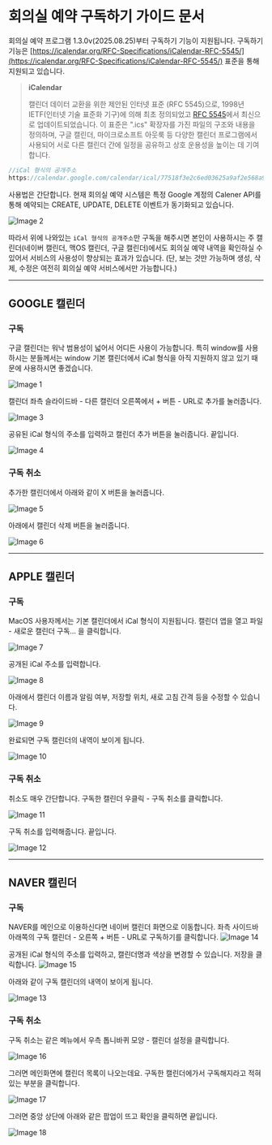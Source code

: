 # 회의실 예약 구독하기 가이드 문서

회의실 예약 프로그램 1.3.0v(2025.08.25)부터 구독하기 기능이 지원됩니다. 구독하기 기능은 [https://icalendar.org/RFC-Specifications/iCalendar-RFC-5545/](https://icalendar.org/RFC-Specifications/iCalendar-RFC-5545/) 표준을 통해 지원되고 있습니다.

> **iCalendar**
>
> 캘린더 데이터 교환을 위한 제안된 인터넷 표준 (RFC 5545)으로, 1998년 IETF(인터넷 기술 표준화 기구)에 의해 최초 정의되었고 [RFC 5545](https://www.google.com/search?q=https://www.google.com/search%3Fsca_esv%3D9687d88dd609da73%26cs%3D0%26sxsrf%3DAE3TifNWNf2wPvGPq4RDyVWs40c2gyqFGw%253A1756110180585%26q%3DRFC%2B5545%26sa%3DX%26ved%3D2ahUKEwi1g9CbxKWPAxXq5DQHHZI1L1sQxccNegQIAhAC%26mstk%3DAUtExfBOz8GTH5vWpoa9eJ_iqXmPLEAApeSAgZ1msH01oK_JYb5Ndv3f6u_HAeFK4KgGI7D7-kmdFX4VtfFUtggv3p0yOpliPMAzxtq3jbUyxs79Cl3xcAEecK8bFCYaS616_CXjtDoLgDUS-BgQmCymbCrhha-F8EnTO3sJHoMWFQnYTggdg4P02RqOJfo6_EPYQ4DTgoWztAocp24oDBTpATxRbIQ5isaGgGeazIUQI45AliwqDRkMful5-lhz0kexfq0w4zkVfH8JxcNrp4uUqQKr%26csui%3D3)에서 최신으로 업데이트되었습니다. 이 표준은 ".ics" 확장자를 가진 파일의 구조와 내용을 정의하며, 구글 캘린더, 마이크로소프트 아웃룩 등 다양한 캘린더 프로그램에서 사용되어 서로 다른 캘린더 간에 일정을 공유하고 상호 운용성을 높이는 데 기여합니다.

```jsx
//iCal 형식의 공개주소
https://calendar.google.com/calendar/ical/77518f3e2c6ed03625a9af2e568a9933085c799eab415f30b8aae822f44d9e59%40group.calendar.google.com/public/basic.ics
```

사용법은 간단합니다. 현재 회의실 예약 시스템은 특정 Google 계정의 Calener API를 통해 예약되는 CREATE, UPDATE, DELETE 이벤트가 동기화되고 있습니다.

![Image 2](https://github.com/user-attachments/assets/7f43cadb-a57f-470f-aec4-dc2f00457b9c)


따라서 위에 나와있는 `iCal 형식의 공개주소`만 구독을 해주시면 본인이 사용하시는 주 캘린더(네이버 캘린더, 맥OS 캘린더, 구글 캘린더)에서도 회의실 예약 내역을 확인하실 수 있어서 서비스의 사용성이 향상되는 효과가 있습니다. (단, 보는 것만 가능하며 생성, 삭제, 수정은 여전히 회의실 예약 서비스에서만 가능합니다.)

-----

## GOOGLE 캘린더

### 구독

구글 캘린더는 워낙 범용성이 넓어서 어디든 사용이 가능합니다. 특히 window를 사용하시는 분들께서는 window 기본 캘린더에서 iCal 형식을 아직 지원하지 않고 있기 때문에 사용하시면 좋겠습니다.

![Image 1](https://github.com/user-attachments/assets/2fd18a35-c7cb-4ad6-8d34-bfea35097605)


캘린더 좌측 슬라이드바 - 다른 캘린더 오른쪽에서 + 버튼 - URL로 추가를 눌러줍니다.

![Image 3](https://github.com/user-attachments/assets/11763216-7683-4774-9bdc-42bb99da2caa)

공유된 iCal 형식의 주소를 입력하고 캘린더 추가 버튼을 눌러줍니다. 끝입니다.

![Image 4](https://github.com/user-attachments/assets/3640bf97-f87a-4576-a123-e5cd94f068c7)

### 구독 취소

추가한 캘린더에서 아래와 같이 X 버튼을 눌러줍니다.

![Image 5](https://github.com/user-attachments/assets/c6a15300-ce49-4f31-8b5a-7fe68debc8fd)

아래에서 캘린더 삭제 버튼을 눌러줍니다.

![Image 6](https://github.com/user-attachments/assets/25440c8d-b49f-4f62-b162-f9e72e7ca715)

-----

## APPLE 캘린더

### 구독

MacOS 사용자께서는 기본 캘린더에서 iCal 형식이 지원됩니다. 캘린더 앱을 열고 파일 - 새로운 캘린더 구독… 을 클릭합니다.

![Image 7](https://github.com/user-attachments/assets/a50622da-cc25-4a32-a589-d2e80d9e461c)

공개된 iCal 주소를 입력합니다.

![Image 8](https://github.com/user-attachments/assets/0ed3eb8e-195e-4115-b20f-8e76934fd20f)

아래에서 캘린더 이름과 알림 여부, 저장할 위치, 새로 고침 간격 등을 수정할 수 있습니다.

![Image 9](https://github.com/user-attachments/assets/daa124c6-d0e3-4858-8dac-5ff8295b90be)

완료되면 구독 캘린더의 내역이 보이게 됩니다.

![Image 10](https://github.com/user-attachments/assets/504bb238-0130-4ada-ac84-6f8fb2e0c4a6)

### 구독 취소

취소도 매우 간단합니다. 구독한 캘린더 우클릭 - 구독 취소를 클릭합니다.

![Image 11](https://github.com/user-attachments/assets/ca822388-4598-42d7-a7f5-9dcbda67c5f1)

구독 취소를 입력해줍니다. 끝입니다.

![Image 12](https://github.com/user-attachments/assets/3dd5650f-b426-486d-901e-a36bed75c177)

-----

## NAVER 캘린더

### 구독

NAVER를 메인으로 이용하신다면 네이버 캘린더 화면으로 이동합니다. 좌측 사이드바 아래쪽의 구독 캘린더 - 오른쪽 + 버튼 - URL로 구독하기를 클릭합니다.
![Image 14](https://github.com/user-attachments/assets/e895fe72-d566-45b5-8359-c7a7fe10f66a)


공개된 iCal 형식의 주소를 입력하고, 캘린더명과 색상을 변경할 수 있습니다. 저장을 클릭합니다.
![Image 15](https://github.com/user-attachments/assets/47bf73c2-f177-4599-8512-ec857b25d72d)


아래와 같이 구독 캘린더의 내역이 보이게 됩니다.

![Image 13](https://github.com/user-attachments/assets/136b91a7-2710-41f5-80f4-d0a7cbc421a8)


### 구독 취소

구독 취소는 같은 메뉴에서 우측 톱니바퀴 모양 - 캘린더 설정을 클릭합니다.

![Image 16](https://github.com/user-attachments/assets/9a655f86-5b5b-4939-bc72-80d975c695a3)


그러면 메인화면에 캘린더 목록이 나오는데요. 구독한 캘린더에가서 구독해지라고 적혀있는 부분을 클릭합니다.

![Image 17](https://github.com/user-attachments/assets/527ed744-e27b-44a2-b5ad-326bf0c7dc5b)

그러면 중앙 상단에 아래와 같은 팝업이 뜨고 확인을 클릭하면 끝입니다.

![Image 18](https://github.com/user-attachments/assets/1f07284f-16d1-4a66-b906-74c2c226a293)
